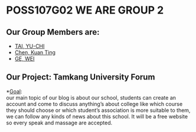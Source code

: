 # POSS107G02 WE ARE GROUP 2
## Our Group Members are:
* [TAI, YU-CHI](/yuchi.txt)
* [Chen, Kuan Ting](/KuanTing.txt)
* [GE, WEI](/wei.txt)
## Our Project: Tamkang University Forum
*[Goal](/ProjectGoal.txt):<br>
  our main topic of our blog is about our school, students can create an account and come to discuss anything’s about college like which course they should choose or which student’s association is more suitable to them, we can follow any kinds of news about this school. It will be a free website so every speak and massage are accepted.
